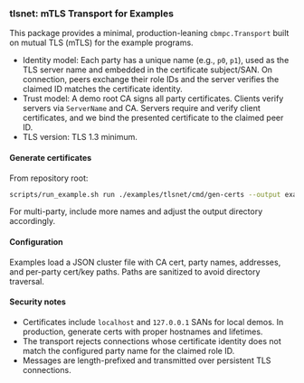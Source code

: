 ### tlsnet: mTLS Transport for Examples

This package provides a minimal, production-leaning `cbmpc.Transport` built on mutual TLS (mTLS) for the example programs.

- Identity model: Each party has a unique name (e.g., `p0`, `p1`), used as the TLS server name and embedded in the certificate subject/SAN. On connection, peers exchange their role IDs and the server verifies the claimed ID matches the certificate identity.
- Trust model: A demo root CA signs all party certificates. Clients verify servers via `ServerName` and CA. Servers require and verify client certificates, and we bind the presented certificate to the claimed peer ID.
- TLS version: TLS 1.3 minimum.

#### Generate certificates

From repository root:

```bash
scripts/run_example.sh run ./examples/tlsnet/cmd/gen-certs --output examples/agree-random-2p/certs --names p0,p1
```

For multi-party, include more names and adjust the output directory accordingly.

#### Configuration

Examples load a JSON cluster file with CA cert, party names, addresses, and per-party cert/key paths. Paths are sanitized to avoid directory traversal.

#### Security notes

- Certificates include `localhost` and `127.0.0.1` SANs for local demos. In production, generate certs with proper hostnames and lifetimes.
- The transport rejects connections whose certificate identity does not match the configured party name for the claimed role ID.
- Messages are length-prefixed and transmitted over persistent TLS connections.


